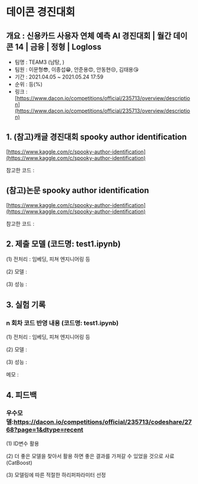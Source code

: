 # 데이콘 경진대회
## 개요 : 신용카드 사용자 연체 예측 AI 경진대회 | 월간 데이콘 14 | 금융 | 정형 | Logloss
- 팀명 : TEAM3 (남탕, )
- 팀원 : 이문형😎, 이종섭😁, 안준용😍, 안동현😒, 김태용😘 
- 기간 : 2021.04.05 ~ 2021.05.24 17:59
- 순위 : 등(%)
- 링크 : [https://www.dacon.io/competitions/official/235713/overview/description](https://www.dacon.io/competitions/official/235713/overview/description)

## 1. (참고)캐글 경진대회 spooky author identification
[https://www.kaggle.com/c/spooky-author-identification](https://www.kaggle.com/c/spooky-author-identification)

참고한 코드 : 

## (참고)논문 spooky author identification
[https://www.kaggle.com/c/spooky-author-identification](https://www.kaggle.com/c/spooky-author-identification)

참고한 코드 : 


## 2. 제출 모델 (코드명: test1.ipynb)

(1) 전처리 : 임베딩, 피쳐 엔지니어링 등

(2) 모델 : 

(3) 성능 : 

## 3. 실험 기록
### n 회차 코드 반영 내용 (코드명: test1.ipynb)

(1) 전처리 : 임베딩, 피쳐 엔지니어링 등

(2) 모델 : 

(3) 성능 : 

메모 : 


## 4. 피드백
### 우수모델:https://dacon.io/competitions/official/235713/codeshare/2768?page=1&dtype=recent

(1) ID변수 활용

(2) 더 좋은 모델을 찾아서 활용 하면 좋은 결과를 가져갈 수 있었을 것으로 사료(CatBoost)

(3) 모델링에 따른 적절한 하리퍼파라미터 선정
